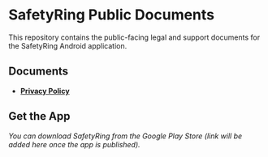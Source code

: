 # SafetyRing Public Documents

This repository contains the public-facing legal and support documents for the SafetyRing Android application.

## Documents
*   [**Privacy Policy**](./PRIVACY_POLICY.md)

## Get the App
*You can download SafetyRing from the Google Play Store (link will be added here once the app is published).*
